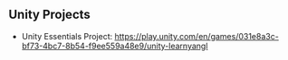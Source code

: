 ## Unity Projects

* Unity Essentials Project: https://play.unity.com/en/games/031e8a3c-bf73-4bc7-8b54-f9ee559a48e9/unity-learnyangl
